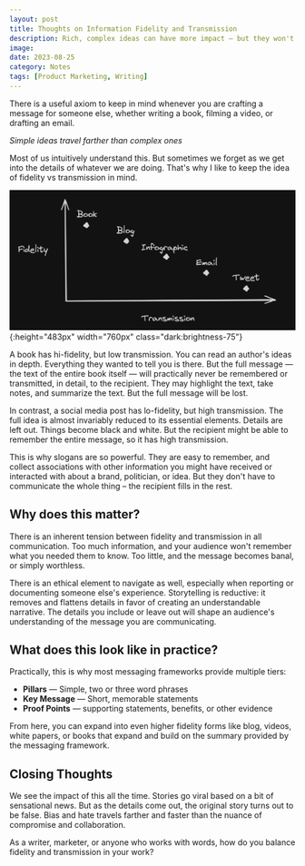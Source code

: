 ```yaml
---
layout: post
title: Thoughts on Information Fidelity and Transmission
description: Rich, complex ideas can have more impact — but they won't travel as far as a simple idea.
image:
date: 2023-08-25
category: Notes
tags: [Product Marketing, Writing]
---
```


There is a useful axiom to keep in mind whenever you are crafting a message for someone else, whether writing a book, filming a video, or drafting an email.

_Simple ideas travel farther than complex ones_

Most of us intuitively understand this. But sometimes we forget as we get into the details of whatever we are doing. That's why I like to keep the idea of fidelity vs transmission in mind.

![Information Transmission and Fidelity](../assets/img/Information-Transmission-Fidelity-Dark-Mode-Revised.png){:height="483px" width="760px" class="dark:brightness-75"}

A book has hi-fidelity, but low transmission. You can read an author's ideas in depth. Everything they wanted to tell you is there. But the full message — the text of the entire book itself — will practically never be remembered or transmitted, in detail, to the recipient. They may highlight the text, take notes, and summarize the text. But the full message will be lost.

In contrast, a social media post has lo-fidelity, but high transmission. The full idea is almost invariably reduced to its essential elements. Details are left out. Things become black and white. But the recipient might be able to remember the entire message, so it has high transmission. 

This is why slogans are so powerful. They are easy to remember, and collect associations with other information you might have received or interacted with about a brand, politician, or idea. But they don't have to communicate the whole thing – the recipient fills in the rest.

## Why does this matter?

There is an inherent tension between fidelity and transmission in all communication. Too much information, and your audience won't remember what you needed them to know. Too little, and the message becomes banal, or simply worthless.

There is an ethical element to navigate as well, especially when reporting or documenting someone else's experience. Storytelling is reductive: it removes and flattens details in favor of creating an understandable narrative. The details you include or leave out will shape an audience's understanding of the message you are communicating.

## What does this look like in practice?

Practically, this is why most messaging frameworks provide multiple tiers:

- **Pillars** — Simple, two or three word phrases
- **Key Message** — Short, memorable statements
- **Proof Points** — supporting statements, benefits, or other evidence

From here, you can expand into even higher fidelity forms like blog, videos, white papers, or books that expand and build on the summary provided by the messaging framework.

## Closing Thoughts

We see the impact of this all the time. Stories go viral based on a bit of sensational news. But as the details come out, the original story turns out to be false. Bias and hate travels farther and faster than the nuance of compromise and collaboration.

As a writer, marketer, or anyone who works with words, how do you balance fidelity and transmission in your work?